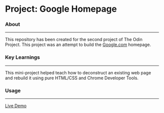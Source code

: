 # Project: Google Homepage


### About
***
This repository has been created for the second project of The Odin Project. This project was an attempt to build the [Google.com](https://www.google.com/) homepage. 

### Key Learnings
***
This mini-project helped teach how to deconstruct an existing web page and rebuild it using pure HTML/CSS and Chrome Developer Tools.

### Usage
*** 
[Live Demo](https://ahadali01.github.io/google-homepage/)
